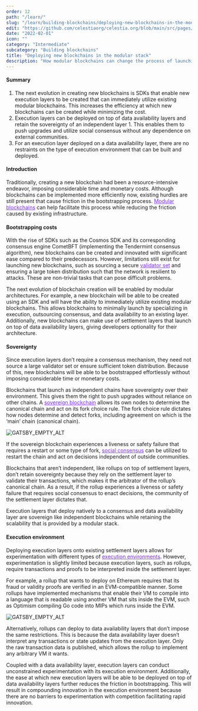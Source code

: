 ```yaml
---
order: 12
path: "/learn/"
slug: "/learn/building-blockchains/deploying-new-blockchains-in-the-modular-stack/"
edit: "https://github.com/celestiaorg/celestia.org/blob/main/src/pages/markdown-pages/learn/building%20blockchains-deploying%20new%20blockchains%20in%20the%20modular%20stack.md"
date: "2022-02-01"
icon: ""
category: "Intermediate"
subcategory: "Building blockchains"
title: "Deploying new blockchains in the modular stack"
description: "How modular blockchains can change the process of launching and deploying new blockchains."
---
```


<head>
  <meta name="twitter:card" content="summary_large_image">
  <meta name="twitter:site" content="@CelestiaOrg">
  <meta name="twitter:creator" content="@likebeckett">
  <meta name="twitter:title" content="Deploying new blockchains in the modular stack">
  <meta name="twitter:description" content="Traditionally, creating a new blockchain had been a resource-intensive endeavor, imposing considerable time and monetary costs. Although blockchains can be implemented more efficiently now, existing hurdles are still present that cause friction in the bootstrapping process.">
  <meta name="twitter:image" content="https://raw.githubusercontent.com/celestiaorg/celestia.org/main/src/pages/markdown-pages/learn/images/learn-modular-twitter-card.png">
</head>

#### Summary
1. The next evolution in creating new blockchains is SDKs that enable new execution layers to be created that can immediately utilize existing modular blockchains. This increases the efficiency at which new blockchains can be created while minimizing the cost.
2. Execution layers can be deployed on top of data availability layers and retain the sovereignty of an independent layer 1. This enables them to push upgrades and utilize social consensus without any dependence on external communities.
3. For an execution layer deployed on a data availability layer, there are no restraints on the type of execution environment that can be built and deployed.

#### Introduction
Traditionally, creating a new blockchain had been a resource-intensive endeavor, imposing considerable time and monetary costs. Although blockchains can be implemented more efficiently now, existing hurdles are still present that cause friction in the bootstrapping process. <a href="https://celestia.org/glossary/modular-blockchain" target="_blank" rel="noopener noreferrer" style="color:#7B2BF9;">Modular blockchains</a> can help facilitate this process while reducing the friction caused by existing infrastructure.

#### Bootstrapping costs
With the rise of SDKs such as the Cosmos SDK and its corresponding consensus engine CometBFT (implementing the Tendermint consensus algorithm), new blockchains can be created and innovated with significant ease compared to their predecessors. However, limitations still exist for launching new blockchains, such as sourcing a secure <a href="https://celestia.org/glossary/validator-set" target="_blank" rel="noopener noreferrer" style="color:#7B2BF9;">validator set</a> and ensuring a large token distribution such that the network is resilient to attacks. These are non-trivial tasks that can pose difficult problems.

The next evolution of blockchain creation will be enabled by modular architectures. For example, a new blockchain will be able to be created using an SDK and will have the ability to immediately utilize existing modular blockchains. This allows blockchains to minimally launch by specializing in execution, outsourcing consensus, and data availability to an existing layer. Additionally, new blockchains can make use of settlement layers that launch on top of data availability layers, giving developers optionality for their architecture.

#### Sovereignty
Since execution layers don’t require a consensus mechanism, they need not source a large validator set or ensure sufficient token distribution. Because of this, new blockchains will be able to be bootstrapped effortlessly without imposing considerable time or monetary costs.

Blockchains that launch as independent chains have sovereignty over their environment. This gives them the right to push upgrades without reliance on other chains. A <a href="https://celestia.org/glossary/sovereign-blockchain" target="_blank" rel="noopener noreferrer" style="color:#7B2BF9;">sovereign blockchain</a> allows its own nodes to determine the canonical chain and act on its fork choice rule. The fork choice rule dictates how nodes determine and detect forks, including agreement on which is the ‘main’ chain (canonical chain).

![GATSBY_EMPTY_ALT](./images/article-4-image-1.png)

If the sovereign blockchain experiences a liveness or safety failure that requires a restart or some type of fork, <a href="https://celestia.org/glossary/social-consensus" target="_blank" rel="noopener noreferrer" style="color:#7B2BF9;">social consensus</a> can be utilized to restart the chain and act on decisions independent of outside communities.

Blockchains that aren’t independent, like rollups on top of settlement layers, don’t retain sovereignty because they rely on the settlement layer to validate their transactions, which makes it the arbitrator of the rollup’s canonical chain. As a result, if the rollup experiences a liveness or safety failure that requires social consensus to enact decisions, the community of the settlement layer dictates that.

Execution layers that deploy natively to a consensus and data availability layer are sovereign like independent blockchains while retaining the scalability that is provided by a modular stack.

#### Execution environment
Deploying execution layers onto existing settlement layers allows for experimentation with different types of <a href="https://celestia.org/glossary/execution-environment" target="_blank" rel="noopener noreferrer" style="color:#7B2BF9;">execution environments</a>. However, experimentation is slightly limited because execution layers, such as rollups, require transactions and proofs to be interpreted inside the settlement layer.

For example, a rollup that wants to deploy on Ethereum requires that its fraud or validity proofs are verified in an EVM-compatible manner. Some rollups have implemented mechanisms that enable their VM to compile into a language that is readable using another VM that sits inside the EVM, such as Optimism compiling Go code into MIPs which runs inside the EVM. 

![GATSBY_EMPTY_ALT](./images/article-4-image-2.png)

Alternatively, rollups can deploy to data availability layers that don’t impose the same restrictions. This is because the data availability layer doesn’t interpret any transactions or state updates from the execution layer. Only the raw transaction data is published, which allows the rollup to implement any arbitrary VM it wants.

Coupled with a data availability layer, execution layers can conduct unconstrained experimentation with its execution environment. Additionally, the ease at which new execution layers will be able to be deployed on top of data availability layers further reduces the friction in bootstrapping. This will result in compounding innovation in the execution environment because there are no barriers to experimentation with competition facilitating rapid innovation.
